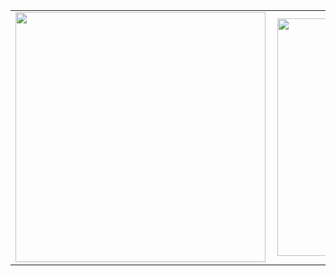 <center>
  <table>
    <tr>
        <td><img width="400px" align="left" src="https://github-readme-stats.vercel.app/api?username=kelvinbush&count_private=true&show_icons=true&theme=dark&layout=compact" /></td>
        <td><img width="380px" align="left" src="https://github-readme-stats.vercel.app/api/top-langs/?username=kelvinbush&hide=html&layout=compact&theme=dark" /></td>      
    </tr>   
  </table>
</center>
